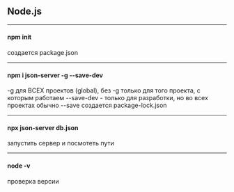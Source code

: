 ## Node.js
***
#### npm init 
создается package.json
***
#### npm i json-server -g --save-dev       
-g  для ВСЕХ проектов (global), без -g только для того проекта, с которым работаем
--save-dev  - только для разработки, но во всех проектах обычно --save
создается package-lock.json
***
#### npx json-server db.json
запустить сервер и посмотеть пути
***
#### node -v
проверка версии